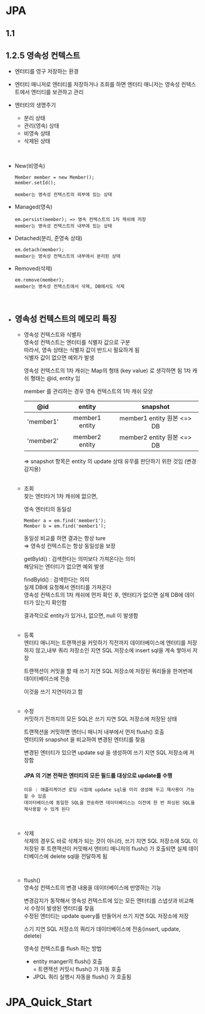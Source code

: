 # JPA

## 1.1

## 1.2.5 영속성 컨텍스트

-   엔터티를 영구 저장하는 환경
-   엔터티 매니저로 엔터티를 저장하거나 조회를 하면 엔터티 매니저는 영속성 컨텍스트에서 엔터티를 보관하고 관리
-   엔터티의 생명주기

    -   분리 상태
    -   관리(영속) 상태
    -   비영속 상태
    -   삭제된 상태

<br/>

-   New(비영속)

        Member member = new Member();
        member.setId();

        member는 영속성 컨텍스트의 외부에 있는 상태

-   Managed(영속)

        em.persist(member); => 영속 컨텍스트의 1차 캐쉬에 저장
        member는 영속성 컨텍스트의 내부에 있는 상태

-   Detached(분리, 준영속 상태)

        em.detach(member);
        member는 영속성 컨텍스트의 내부에서 분리된 상태

-   Removed(삭제)

        em.remove(member);
        member는 영속성 컨텍스트에서 삭제, DB에서도 삭제

<br/>

-   ## 영속성 컨텍스트의 메모리 특징

    -   영속성 컨텍스트와 식별자  
        영속성 컨텍스트는 엔터티를 식별자 값으로 구분  
        따라서, 영속 상태는 식별자 값이 반드시 필요하게 됨  
        식별자 값이 없으면 예외가 발생

        영속성 컨텍스트의 1차 캐쉬는 Map의 형태 (key value) 로 생각하면 됨
        1차 캐쉬 형태는 @id, entity 임

        member 를 관리하는 경우 영속 컨텍스트의 1차 캐쉬 모양

        |    @id    |     entity     |          snapshot          |
        | :-------: | :------------: | :------------------------: |
        | 'member1' | member1 entity | member1 entity 원본 <=> DB |
        | 'member2' | member2 entity | member2 entity 원본 <=> DB |

        => snapshot 항목은 entity 의 update 상태 유무를 판단하기 위한 것임 (변경 감지용) <br/><br/>

    -   조회  
        찾는 엔터타거 1차 캐쉬에 없으면,

        영속 엔터티의 동일성

            Member a = em.find('member1');
            Member b = em.find('member1');

        동일성 비교를 하면 결과는 항상 ture  
        => 영속성 컨텍스트는 항상 동일성을 보장

        getById() : 검색한다는 의미보다 가져온다는 의미  
        해당되는 엔터티가 없으면 예외 발생

        findById() : 검색한다는 의미  
        실제 DB에 요청해서 엔터티를 가져온다  
        영속성 컨텍스트의 1차 캐쉬에 먼저 확인 후, 엔터티가 없으면 실제 DB에 데이터가 있는지 확인함

        결과적으로 entity가 있거나, 없으면, null 이 발생함 <br/><br/>

    -   등록  
        엔터티 매니저는 트랜잭션을 커밋하기 직전까지 데이터베이스에 엔터티를 저장하지 않고,내부 쿼리 저장소인 지연 SQL 저장소에 insert sql을 계속 쌓아서 저장

        트랜잭션이 커밋을 할 때 쓰기 지연 SQL 저장소에 저장된 쿼리들을 한꺼번에 데이터베이스에 전송

        이것을 쓰기 지연이라고 함 <br/><br/>

    -   수정  
        커밋하기 전까지의 모든 SQL은 쓰기 지연 SQL 저장소에 저장된 상태

        트랜잭션을 커밋하면 엔터니 매니저 내부에서 먼저 flush() 호출  
        엔터티와 snapshot 을 비교하여 변경된 엔터티를 찾음

        변경된 엔터티가 있으면 update sql 을 생성하여 쓰기 지연 SQL 저장소에 저장함

        #### JPA 의 기본 전략은 엔터티의 모든 필드를 대상으로 update를 수행

            이유 : 애플리케이션 로딩 시점에 update sql을 미리 생성해 두고 재사용이 가능할 수 있음
            데이터베이스에 동일한 SQL을 전송하면 데이터베이스는 이전에 한 번 파싱된 SQL을 재사용할 수 있게 된다

        <br/>

    -   삭제  
        삭제의 경우도 바로 삭제가 되는 것이 아니라, 쓰기 지연 SQL 저장소에 SQL 이 저장된 후 트랜잭션이 커밋해서 엔터티 매니저의 flush() 가 호출되면 실제 데이터베이스에 delete sql을 전달하게 됨

        <br/>

    -   flush()  
        영속성 컨텍스트의 변경 내용을 데이터베이스에 반영하는 기능

        변경감지가 동작해서 영속성 컨텍스트에 있는 모든 엔터티를 스냅샷과 비교해서 수정이 발생된 엔터티를 찾음  
        수정된 엔터티는 update query를 만들어서 쓰기 지연 SQL 저장소에 저장

        스기 지연 SQL 저장소의 쿼리가 데이터베이스에 전송(insert, update, delete)

        영속성 컨텍스트를 flush 하는 방법

        -   entity manger의 flush() 호출  
            = 트랜잭션 커밋시 flush() 가 자동 호출
        -   JPQL 쿼리 실행시 자동을 flush() 가 호출됨
# JPA_Quick_Start
